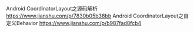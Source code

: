 Android CoordinatorLayout之源码解析
https://www.jianshu.com/p/7830b05b38bb
Android CoordinatorLayout之自定义Behavior
https://www.jianshu.com/p/b987fad8fcb4
